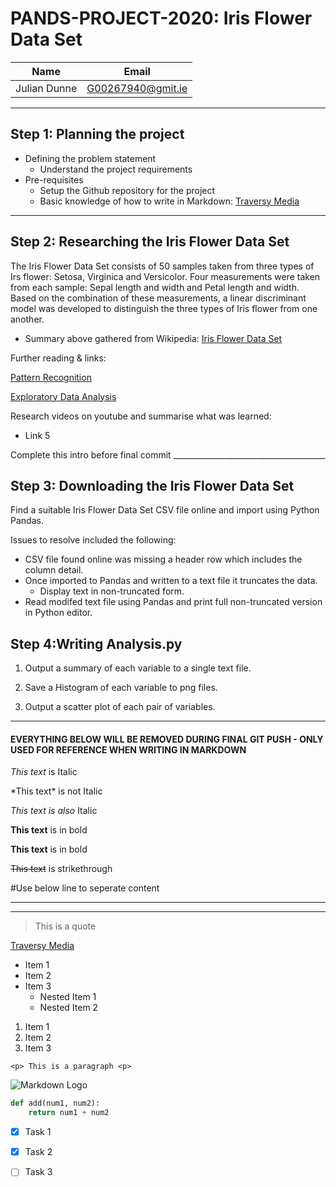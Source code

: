 # PANDS-PROJECT-2020: Iris Flower Data Set

|Name           |Email         |
|---------------|--------------|
|Julian Dunne   |G00267940@gmit.ie   
______________________________________

## Step 1: Planning the project
* Defining the problem statement
    *  Understand the project requirements
* Pre-requisites
    * Setup the Github repository for the project
    * Basic knowledge of how to write in Markdown: [Traversy Media](https://www.youtube.com/watch?v=HUBNt18RFbo "Markdown Crash Course")
______________________________________

## Step 2: Researching the Iris Flower Data Set

<p>The Iris Flower Data Set consists of 50 samples taken from three types of Irs flower: Setosa, Virginica and Versicolor. Four measurements were taken from each sample: Sepal length and width and Petal length and width. Based on the combination of these measurements, a linear discriminant model was developed to distinguish the three types of Iris flower from one another.<p>

* Summary above gathered from Wikipedia:
[Iris Flower Data Set](https://en.wikipedia.org/wiki/Iris_flower_data_set)

<p>Further reading & links:<p>

[Pattern Recognition](https://www.theseus.fi/bitstream/handle/10024/64785/yang_yu.pdf?sequence=1)

[Exploratory Data Analysis](https://medium.com/analytics-vidhya/exploratory-data-analysis-iris-flower-dataset-a21c368a1f4)


Research videos on youtube and summarise what was learned:
* Link 5

<p>Complete this intro before final commit
______________________________________

## Step 3: Downloading the Iris Flower Data Set

<p>Find a suitable Iris Flower Data Set CSV file online and import using Python Pandas.

Issues to resolve included the following:
* CSV file found online was missing a header row which includes the column detail.
* Once imported to Pandas and written to a text file it truncates the data.
    * Display text in non-truncated form.
* Read modifed text file using Pandas and print full non-truncated version in Python editor.
<p>

## Step 4:Writing Analysis.py

1. Output a summary of each variable to a single text file.

1. Save a Histogram of each variable to png files.

1. Output a scatter plot of each pair of variables.



______________________________________
#### EVERYTHING BELOW WILL BE REMOVED DURING FINAL GIT PUSH - ONLY USED FOR REFERENCE WHEN WRITING IN MARKDOWN

<!-- Italics -->
*This text* is Italic

\*This text\* is not Italic

_This text is also_ Italic

<!-- Strong -->
**This text** is in bold

__This text__ is in bold

<!-- Strikethrough -->
~~This text~~ is strikethrough

#Use below line to seperate content

---
___

<!-- Blockquote -->
> This is a quote

<!-- Links -->
[Traversy Media](https://www.youtube.com/watch?v=HUBNt18RFbo "Mardown Crash Course")

<!-- UL -->
* Item 1
* Item 2
* Item 3
    * Nested Item 1
    * Nested Item 2

<!-- OL -->
1. Item 1
1. Item 2
1. Item 3

<!-- Inline Code Block-->
`<p> This is a paragraph <p>`

<!-- Images -->
![Markdown Logo](https://xxxxx)

<!-- Github Markdown -->
<!-- Code Blocks -->

```python
def add(num1, num2):
    return num1 + num2
```


<!-- Task Lists -->
* [x] Task 1
* [x] Task 2
* [ ] Task 3






